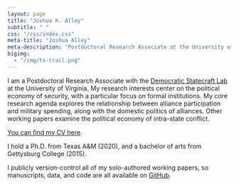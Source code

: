 ```yaml
---
layout: page
title: "Joshua K. Alley"
subtitle: " "
css: "/css/index.css"
meta-title: "Joshua Alley"
meta-description: "Postdoctoral Research Associate at the University of Virginia"
bigimg:
  - "/img/tx-trail.png" 
---
```


I am a Postdoctoral Research Associate with the [Democratic Statecraft Lab](http://statecraftlab.virginia.edu/) at the University of Virginia.
My research interests center on the political economy of security, with a particular focus on formal institutions. 
My core research agenda explores the relationship between alliance participation and military spending, along with the domestic politics of alliances. 
Other working papers examine the political economy of intra-state conflict.

[You can find my CV here](CV.pdf).

I hold a Ph.D. from Texas A&M (2020), and a bachelor of arts from Gettysburg College (2015).  

I publicly version-control all of my solo-authored working papers, so manuscripts, data, and code are all available on [GitHub](https://github.com/joshuaalley).
